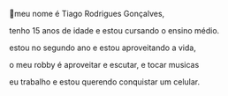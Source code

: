 👋meu nome é Tiago Rodrigues Gonçalves,

tenho 15 anos de idade e estou cursando o ensino médio.

estou no segundo ano e estou aproveitando a vida,

o meu robby é aproveitar e escutar, e tocar musicas

eu trabalho e estou querendo conquistar um celular.

